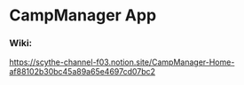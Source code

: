 # CampManager App

### Wiki:
https://scythe-channel-f03.notion.site/CampManager-Home-af88102b30bc45a89a65e4697cd07bc2
